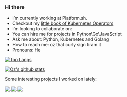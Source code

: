 ### Hi there 

-  I’m currently working at Platform.sh.
- Checkout my [little book of Kubernetes Operators](https://leanpub.com/the-little-book-of-kubernetes-operators)
-  I’m looking to collaborate on:
- You can hire me for projects in Python\Go\JavaScript
-  Ask me about: Python, Kubernetes and Golang
-  How to reach me: oz that curly sign tiram.it
-  Pronouns: He

[![Top Langs](https://github-readme-stats.vercel.app/api/top-langs/?username=oz123&hide=html,css,tex,pascal&langs_count=20)](https://github.com/anuraghazra/github-readme-stats)

[![Oz's github stats](https://github-readme-stats.vercel.app/api?username=oz123)](https://github.com/anuraghazra/github-readme-stats)  

Some interesting projects I worked on lately:


<a href="https://github.com/pypa/pipenv">
 <img align="center" src="https://github-readme-stats.vercel.app/api/pin/?username=pypa&repo=pipenv" />
</a>

<a href="https://github.com/oz123/coredns-netbox-plugin">
  <img align="center" src="https://github-readme-stats.vercel.app/api/pin/?username=oz123&repo=coredns-netbox-plugin" />
</a>

<a href="https://github.com/pwman3/pwman3">
  <img align="center" src="https://github-readme-stats.vercel.app/api/pin/?username=pwman3&repo=pwman3" />
</a>
